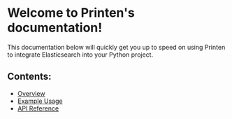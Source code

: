 Welcome to Printen's documentation!
===================================

This documentation below will quickly get you up to
speed on using Printen to integrate Elasticsearch
into your Python project.

Contents:
---------
* [Overview](readme.md)
* [Example Usage](usage.md)
* [API Reference](api.md)
